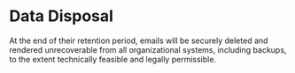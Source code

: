 # Data Disposal

At the end of their retention period, emails will be securely deleted and rendered unrecoverable from all organizational systems, including backups, to the extent technically feasible and legally permissible.

